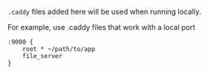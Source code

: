 `.caddy` files added here will be used when running locally.

For example, use .caddy files that work with a local port

```caddy
:9000 {
    root * ~/path/to/app
    file_server
}
```
